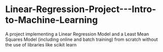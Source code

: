 # Linear-Regression-Project---Intro-to-Machine-Learning
A project implementing a Linear Regression Model and a Least Mean Squares Model (including online and batch training) from scratch without the use of libraries like scikit learn
